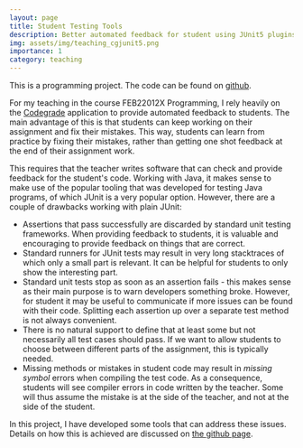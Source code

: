 ```yaml
---
layout: page
title: Student Testing Tools
description: Better automated feedback for student using JUnit5 plugins
img: assets/img/teaching_cgjunit5.png
importance: 1
category: teaching
---
```


This is a programming project. The code can be found on [github](https://github.com/pcbouman-eur/student-test-tools).

For my teaching in the course FEB22012X Programming, I rely heavily on the
[Codegrade](https://www.codegrade.com/) application to provide automated
feedback to students. The main advantage of this is that students can
keep working on their assignment and fix their mistakes. This way, students
can learn from practice by fixing their mistakes, rather than getting one
shot feedback at the end of their assignment work.

This requires that the teacher writes software that can check and provide
feedback for the student's code. Working with Java, it makes sense to
make use of the popular tooling that was developed for testing Java programs,
of which JUnit is a very popular option. However, there are a couple of drawbacks
working with plain JUnit:

* Assertions that pass successfully are discarded by standard unit testing frameworks. When providing feedback to students, it is valuable and encouraging to provide feedback on things that are correct.
* Standard runners for JUnit tests may result in very long stacktraces of which only a small part is relevant. It can be helpful for students to only show the interesting part.
* Standard unit tests stop as soon as an assertion fails - this makes sense as their main purpose is to warn developers something broke. However, for student it may be useful to communicate if more issues can be found with their code. Splitting each assertion up over a separate test method is not always convenient.
* There is no natural support to define that at least some but not necessarily all test cases should pass. If we want to allow students to choose between different parts of the assignment, this is typically needed.
* Missing methods or mistakes in student code may result in *missing symbol* errors when compiling the test code. As a consequence, students will see compiler errors in code written by the teacher. Some will thus assume the mistake is at the side of the teacher, and not at the side of the student.

In this project, I have developed some tools that can address these issues. Details on how this is achieved are discussed on [the github page](https://github.com/pcbouman-eur/student-test-tools).
